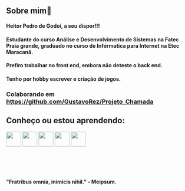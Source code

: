 ## Sobre mim👋

#### Heitor Pedro de Godoi, a seu dispor!!!
#### Estudante do curso Análise e Desenvolvimento de Sistemas na Fatec Praia grande, graduado no curso de Infórmatica para Internet na Etec Maracanã.
#### Prefiro trabalhar no front end, embora não deteste o back end.

#### Tenho por hobby escrever e criação de jogos.
### Colaborando em https://github.com/GustavoRez/Projeto_Chamada

## Conheço ou estou aprendendo:
<img loading="lazy" src="https://cdn.jsdelivr.net/gh/devicons/devicon@latest/icons/html5/html5-original-wordmark.svg" width="40" height="40"/> <img loading="lazy" src="https://cdn.jsdelivr.net/gh/devicons/devicon@latest/icons/css3/css3-original-wordmark.svg"  width="40" height="40" /> <img loading="lazy" src="https://cdn.jsdelivr.net/gh/devicons/devicon@latest/icons/php/php-plain.svg" width="40" height="40"/> <img loading="lazy" src="https://cdn.jsdelivr.net/gh/devicons/devicon@latest/icons/java/java-original-wordmark.svg" width="40" height="40" /> <img loading="lazy" src="https://cdn.jsdelivr.net/gh/devicons/devicon@latest/icons/cplusplus/cplusplus-original.svg" width="40" height="40"/>   

<br><br><br>




#### "Fratribus omnia, inimicis nihil." - Meipsum.
